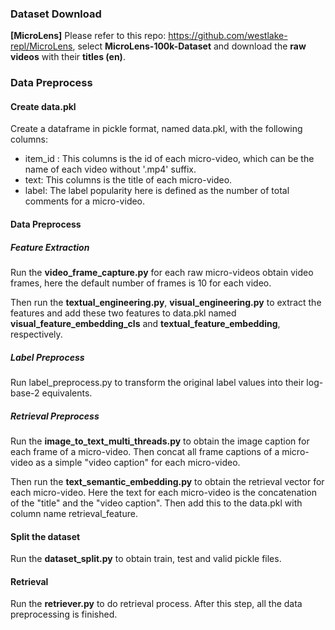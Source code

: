 ### Dataset Download

**[MicroLens]** Please refer to this repo: https://github.com/westlake-repl/MicroLens, select **MicroLens-100k-Dataset** and download the **raw videos** with their **titles (en)**.

### Data Preprocess

#### Create data.pkl

Create a dataframe in pickle format, named data.pkl, with the following columns:

- item_id : This columns is the id of each micro-video, which can be the name of each video without '.mp4' suffix.
- text: This columns is the title of each micro-video.
- label: The label popularity here is defined as the number of total comments for a micro-video.

#### Data Preprocess

##### Feature Extraction

Run the **video_frame_capture.py** for each raw micro-videos obtain video frames, here the default number of frames is 10 for each video.

Then run the **textual_engineering.py**, **visual_engineering.py** to extract the features and add these two features to data.pkl named **visual_feature_embedding_cls** and **textual_feature_embedding**, respectively.

##### Label Preprocess

Run label_preprocess.py to transform the original label values into their log-base-2 equivalents.

##### Retrieval Preprocess

Run the **image_to_text_multi_threads.py** to obtain the image caption for each frame of a micro-video. Then concat all frame captions of a micro-video as a simple "video caption" for each micro-video.

Then run the **text_semantic_embedding.py** to obtain the retrieval vector for each micro-video. Here the text for each micro-video is the concatenation of the "title" and the "video caption". Then add this to the data.pkl with column name retrieval_feature.

#### Split the dataset

Run the **dataset_split.py** to obtain train, test and valid pickle files.

#### Retrieval

Run the **retriever.py** to do retrieval process. After this step, all the data preprocessing is finished.

